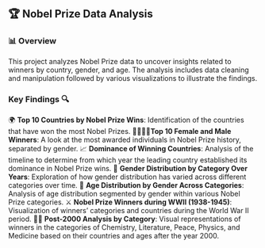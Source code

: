## 🏆 Nobel Prize Data Analysis 

### 📊 Overview

This project analyzes Nobel Prize data to uncover insights related to winners by country, gender, and age. The analysis includes data cleaning and manipulation followed by various visualizations to illustrate the findings.

### Key Findings 🔍

🌍 **Top 10 Countries by Nobel Prize Wins**: Identification of the countries that have won the most Nobel Prizes.
👩‍🔬👨‍🔬**Top 10 Female and Male Winners**: A look at the most awarded individuals in Nobel Prize history, separated by gender.
📈 **Dominance of Winning Countries**: Analysis of the timeline to determine from which year the leading country established its dominance in Nobel Prize wins.
📆 **Gender Distribution by Category Over Years**: Exploration of how gender distribution has varied across different categories over time.
🎂 **Age Distribution by Gender Across Categories**: Analysis of age distribution segmented by gender within various Nobel Prize categories.
⚔️ **Nobel Prize Winners during WWII (1938-1945)**: Visualization of winners’ categories and countries during the World War II period.
🔬📖 **Post-2000 Analysis by Category**: Visual representations of winners in the categories of Chemistry, Literature, Peace, Physics, and Medicine based on their countries and ages after the year 2000.
